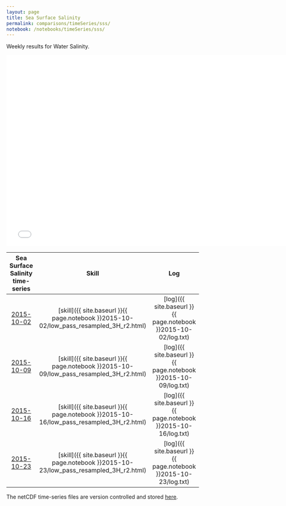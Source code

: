```yaml
---
layout: page
title: Sea Surface Salinity
permalink: comparisons/timeSeries/sss/
notebook: /notebooks/timeSeries/sss/
---
```


Weekly results for Water Salinity.

<iframe width="750" height="500" frameBorder="0" src="{{ site.baseurl }}{{ page.notebook }}2015-10-23/mapa.html" name="iframe"> <p>Your browser does not support iframes.</p> </iframe>


| Sea Surface Salinity time-series                                                                   | Skill                                                                | Log                                                            |
|:--------------------------------------------------------------------------------------------------:|:--------------------------------------------------------------------:|:--------------------------------------------------------------:|
| <a href="{{ site.baseurl }}{{ page.notebook }}2015-10-02/mapa.html" target="iframe">2015-10-02</a> | [skill]({{ site.baseurl }}{{ page.notebook }}2015-10-02/low_pass_resampled_3H_r2.html)  | [log]({{ site.baseurl }}{{ page.notebook }}2015-10-02/log.txt) |
| <a href="{{ site.baseurl }}{{ page.notebook }}2015-10-09/mapa.html" target="iframe">2015-10-09</a> | [skill]({{ site.baseurl }}{{ page.notebook }}2015-10-09/low_pass_resampled_3H_r2.html)  | [log]({{ site.baseurl }}{{ page.notebook }}2015-10-09/log.txt) |
| <a href="{{ site.baseurl }}{{ page.notebook }}2015-10-16/mapa.html" target="iframe">2015-10-16</a> | [skill]({{ site.baseurl }}{{ page.notebook }}2015-10-16/low_pass_resampled_3H_r2.html)  | [log]({{ site.baseurl }}{{ page.notebook }}2015-10-16/log.txt) |
| <a href="{{ site.baseurl }}{{ page.notebook }}2015-10-23/mapa.html" target="iframe">2015-10-23</a> | [skill]({{ site.baseurl }}{{ page.notebook }}2015-10-23/low_pass_resampled_3H_r2.html)  | [log]({{ site.baseurl }}{{ page.notebook }}2015-10-23/log.txt) |

The netCDF time-series files are version controlled and stored [here](https://github.com/ocefpaf/secoora/tree/gh-pages/notebooks/timeSeries/sss).
